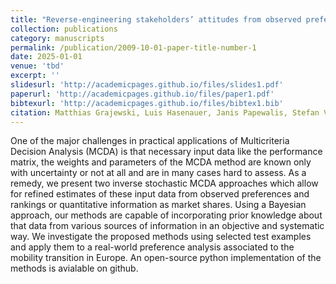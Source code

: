 ```yaml
---
title: "Reverse-engineering stakeholders’ attitudes from observed preferences and quantitative data by Inverse Stochastic Multicriteria Acceptability Analysis"
collection: publications
category: manuscripts
permalink: /publication/2009-10-01-paper-title-number-1
date: 2025-01-01
venue: 'tbd'
excerpt: ''
slidesurl: 'http://academicpages.github.io/files/slides1.pdf'
paperurl: 'http://academicpages.github.io/files/paper1.pdf'
bibtexurl: 'http://academicpages.github.io/files/bibtex1.bib'
citation: Matthias Grajewski, Luis Hasenauer, Janis Papewalis, Stefan Vögele, Dirk Rübbelke. (2025). &quot;Reverse-engineering stakeholders’ attitudes from observed preferences and quantitative data by Inverse Stochastic Multicriteria Acceptability Analysis.&quot; <i>tbd</i>. 1(1).'
---
```

One of the major challenges in practical applications of Multicriteria Decision Analysis (MCDA) is that necessary input data like the performance matrix, the weights and parameters of the MCDA method are known only with uncertainty or not at all and are in many cases hard to assess. As a remedy, we present two inverse stochastic MCDA approaches which allow for refined estimates of these input data from observed preferences and rankings or quantitative information as market shares. Using a Bayesian approach, our methods are capable of incorporating prior knowledge about that data from various sources of information in an objective and systematic way. We investigate the proposed methods using selected test examples and apply them to a real-world preference analysis associated to the mobility transition in Europe. An open-source python implementation of the methods is avialable on github.

